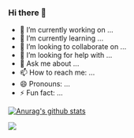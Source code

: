 ### Hi there 👋



- 🔭 I’m currently working on ...
- 🌱 I’m currently learning ...
- 👯 I’m looking to collaborate on ...
- 🤔 I’m looking for help with ...
- 💬 Ask me about ...
- 📫 How to reach me: ...
- 😄 Pronouns: ...
- ⚡ Fun fact: ...

[![Anurag's github stats](https://github-readme-stats.vercel.app/api?username=czy1024&show_icons=true)](https://hoochanlon.github.io/about.me/)

[![](https://github-readme-stats.anuraghazra1.vercel.app/api/pin/?username=czy1024&repo=luna-commons)](https://github.com/hoochanlon/bujo)
<!--
**czy1024/czy1024** is a ✨ _special_ ✨ repository because its `README.md` (this file) appears on your GitHub profile.

Here are some ideas to get you started:

- 🔭 I’m currently working on ...
- 🌱 I’m currently learning ...
- 👯 I’m looking to collaborate on ...
- 🤔 I’m looking for help with ...
- 💬 Ask me about ...
- 📫 How to reach me: ...
- 😄 Pronouns: ...
- ⚡ Fun fact: ...
-->
